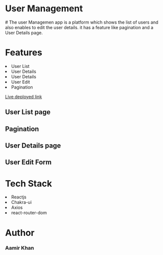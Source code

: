 <h1>User Management</h1>
#  The user Managemen app is a platform which shows the list of users and also enables to edit the user details. it has a feature like pagination and a User Details page.
<h1>Features</h1>
<li>User List </li>
<li>User Details</li>
<li>User Details</li>
<li>User Edit</li>
<li>Pagination</li>



<a href="https://paymonkapp.vercel.app/">Live deployed link</a>

<h2>User List page</h2>


<h2>Pagination</h2>


<h2>User Details page</h2>


<h2>User Edit Form</h2>


<h1>Tech Stack</h1>
<li>Reactjs</li>
<li>Chakra-ui</li>
<li>Axios</li>
<li>react-router-dom</li>

<h1>Author</h1>
<h3>Aamir Khan</h3>
